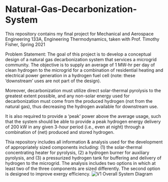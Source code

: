 # Natural-Gas-Decarbonization-System
This repository contains my final project for Mechanical and Aerospace Engineering 133A, Engineering Thermodynamics, taken with Prof. Timothy Fisher, Spring 2021

Problem Statement: The goal of this project is to develop a conceptual design of a natural gas decarbonization system that services a microgrid community. The objective is to supply an average of 1 MW-hr per day of clean hydrogen to the microgrid for a combination of residential heating and electrical power generation in a hydrogen fuel cell (note: these ‘downstream’ uses are not part of the design).

Moreover, decarbonization must utilize direct solar-thermal pyrolysis to the greatest extent possible, and any non-solar energy used for decarbonization must come from the produced hydrogen (not from the natural gas), thus decreasing the hydrogen available for downstream use.

It is also required to provide a ‘peak’ power above the average usage, such that the system should be able to provide a peak hydrogen energy delivery of 200 kW in any given 3-hour period (i.e., even at night) through a combination of (net) produced and stored hydrogen.

Thia repository includes all information & analysis used for the development of appropriately sized components including: (1) the solar-thermal concentrating heater for pyrolysis, (2) a hydrogen burner for auxiliary pyrolysis, and (3) a pressurized hydrogen tank for buffering and delivery of hydrogen to the microgrid. The analysis includes two options in which at least two of the three components are sized differently. The second option is designed to improve exergy efficiency. 
![V1 Overall System Diagram](https://user-images.githubusercontent.com/102009384/220576485-48e3cc48-e213-45f4-8d48-1073b6a6f01c.png)
